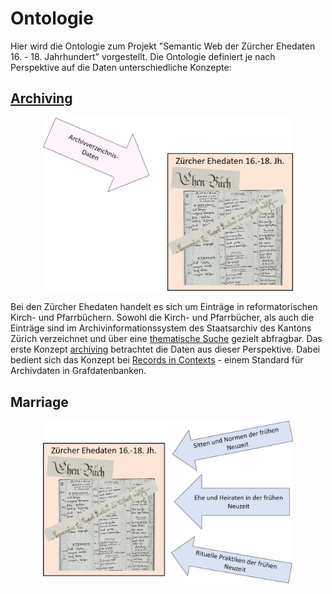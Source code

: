 # Ontologie

Hier wird die Ontologie zum Projekt "Semantic Web der Zürcher Ehedaten 16. - 18. Jahrhundert" vorgestellt. Die Ontologie definiert je nach Perspektive auf die Daten unterschiedliche Konzepte: 

## [Archiving](https://github.com/stazh/sw-ehedaten/tree/main/ontology/archiving)

<div align="center"><img src="/images/Perspektive_Archivdaten.jpg" width="400"></div>

Bei den Zürcher Ehedaten handelt es sich um Einträge in reformatorischen Kirch- und Pfarrbüchern. Sowohl die Kirch- und Pfarrbücher, als auch die Einträge sind im Archivinformationssystem des Staatsarchiv des Kantons Zürich verzeichnet und über eine [thematische Suche](https://archives-quickaccess.ch/search/stazh/edb) gezielt abfragbar. Das erste Konzept [archiving](https://github.com/stazh/sw-ehedaten/tree/main/ontology/archiving) betrachtet die Daten aus dieser Perspektive. Dabei bedient sich das Konzept bei [Records in Contexts](https://www.ica.org/en/records-in-contexts-conceptual-model) - einem Standard für Archivdaten in Grafdatenbanken.
 
## Marriage

<div align="center"><img src="/images/Perspektive_Heiraten.jpg" width="400"></div>


